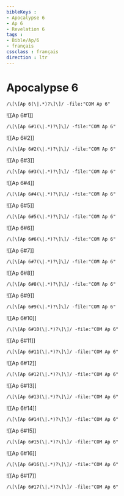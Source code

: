 ```yaml
---
bibleKeys : 
- Apocalypse 6
- Ap 6
- Revelation 6
tags : 
- Bible/Ap/6
- français
cssclass : français
direction : ltr
---
```


# Apocalypse 6

```query
/\[\[Ap 6(\|.*)?\]\]/ -file:"COM Ap 6"
```



![[Ap 6#1]]

```query
/\[\[Ap 6#1(\|.*)?\]\]/ -file:"COM Ap 6"
```

![[Ap 6#2]]

```query
/\[\[Ap 6#2(\|.*)?\]\]/ -file:"COM Ap 6"
```

![[Ap 6#3]]

```query
/\[\[Ap 6#3(\|.*)?\]\]/ -file:"COM Ap 6"
```

![[Ap 6#4]]

```query
/\[\[Ap 6#4(\|.*)?\]\]/ -file:"COM Ap 6"
```

![[Ap 6#5]]

```query
/\[\[Ap 6#5(\|.*)?\]\]/ -file:"COM Ap 6"
```

![[Ap 6#6]]

```query
/\[\[Ap 6#6(\|.*)?\]\]/ -file:"COM Ap 6"
```

![[Ap 6#7]]

```query
/\[\[Ap 6#7(\|.*)?\]\]/ -file:"COM Ap 6"
```

![[Ap 6#8]]

```query
/\[\[Ap 6#8(\|.*)?\]\]/ -file:"COM Ap 6"
```

![[Ap 6#9]]

```query
/\[\[Ap 6#9(\|.*)?\]\]/ -file:"COM Ap 6"
```

![[Ap 6#10]]

```query
/\[\[Ap 6#10(\|.*)?\]\]/ -file:"COM Ap 6"
```

![[Ap 6#11]]

```query
/\[\[Ap 6#11(\|.*)?\]\]/ -file:"COM Ap 6"
```

![[Ap 6#12]]

```query
/\[\[Ap 6#12(\|.*)?\]\]/ -file:"COM Ap 6"
```

![[Ap 6#13]]

```query
/\[\[Ap 6#13(\|.*)?\]\]/ -file:"COM Ap 6"
```

![[Ap 6#14]]

```query
/\[\[Ap 6#14(\|.*)?\]\]/ -file:"COM Ap 6"
```

![[Ap 6#15]]

```query
/\[\[Ap 6#15(\|.*)?\]\]/ -file:"COM Ap 6"
```

![[Ap 6#16]]

```query
/\[\[Ap 6#16(\|.*)?\]\]/ -file:"COM Ap 6"
```

![[Ap 6#17]]

```query
/\[\[Ap 6#17(\|.*)?\]\]/ -file:"COM Ap 6"
```

